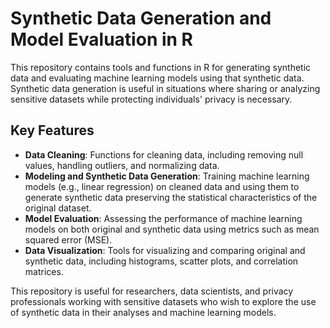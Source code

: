 # Synthetic Data Generation and Model Evaluation in R

This repository contains tools and functions in R for generating synthetic data and evaluating machine learning models using that synthetic data. Synthetic data generation is useful in situations where sharing or analyzing sensitive datasets while protecting individuals' privacy is necessary.

## Key Features

- **Data Cleaning**: Functions for cleaning data, including removing null values, handling outliers, and normalizing data.
- **Modeling and Synthetic Data Generation**: Training machine learning models (e.g., linear regression) on cleaned data and using them to generate synthetic data preserving the statistical characteristics of the original dataset.
- **Model Evaluation**: Assessing the performance of machine learning models on both original and synthetic data using metrics such as mean squared error (MSE).
- **Data Visualization**: Tools for visualizing and comparing original and synthetic data, including histograms, scatter plots, and correlation matrices.

This repository is useful for researchers, data scientists, and privacy professionals working with sensitive datasets who wish to explore the use of synthetic data in their analyses and machine learning models.


